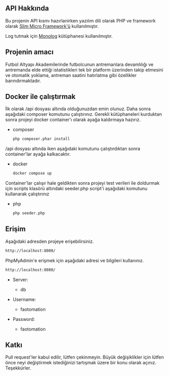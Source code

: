## API Hakkında

Bu projenin API kısmı hazırlanirken yazılım dili olarak PHP ve framework olarak [Slim Micro Framework'ü](https://www.slimframework.com/) kullanılmıştır. 

Log tutmak için [Monolog](https://github.com/Seldaek/monolog) kütüphanesi kullanılmıştır.

## Projenin amacı
 Futbol Altyapı Akademilerinde futbolcunun antremanlara devamlılığı ve antremanda elde ettiği istatistikleri tek bir platform üzerinden takip etmesini ve otomatik yoklama, antreman saatini hatırlatma gibi özellikler barındırmaktadır.

## Docker ile çalıştırmak

İlk olarak /api dosyası altında olduğunuzdan emin olunuz. Daha sonra aşağıdaki composer komutunu çalıştırınız. Gerekli kütüphaneleri kurduktan sonra projeyi docker container'ı olarak ayağa kaldırmaya hazırız.

* composer
  ```sh
  php composer.phar install
    ```

/api dosyası altında iken aşağıdaki komutunu çalıştırdıktan sonra container'lar ayağa kalkacaktır.

* docker
  ```sh
  docker compose up 
    ```

Container'lar çalışır hale geldikten sonra projeyi test verileri ile doldurmak için scripts klasörü altındaki seeder.php script'i aşağıdaki komutunu kullanarak çalıştırınız
* php
  ```bash
  php seeder.php
    ```

## Erişim

Aşağıdaki adresden projeye erişebilirsiniz.
```bash
http://localhost:8000/
```


PhpMyAdmin'e erişmek için aşağıdaki adresi ve bilgileri kullanınız.
```bash
http://localhost:8080/
```

* Server: 
  - db

* Username: 
  - faotomation

* Password: 
  - faotomation




## Katkı
Pull request'ler kabul edilir, lütfen çekinmeyin. Büyük değişiklikler için lütfen önce neyi değiştirmek istediğinizi tartışmak üzere bir konu olarak açınız. Teşekkürler.

   